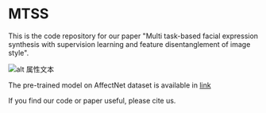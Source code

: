 # MTSS
This is the code repository for our paper "Multi task-based facial expression synthesis with supervision learning and feature disentanglement of image style".

![alt 属性文本](图片地址)

The pre-trained model on AffectNet dataset is available in [link](https://drive.google.com/drive/folders/1cz9pVkyrFrENOLxP6gGBqtiDj7MQxI2O?usp=sharing)

If you find our code or paper useful, please cite us.
